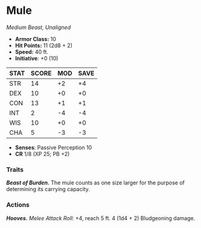 # Mule

*Medium Beast, Unaligned*

- **Armor Class:** 10
- **Hit Points:** 11 (2d8 + 2)
- **Speed:** 40 ft.
- **Initiative**: +0 (10)

|STAT|SCORE|MOD|SAVE|
| --- | --- | --- | ---- |
| STR | 14 | +2 | +4 |
| DEX | 10 | +0 | +0 |
| CON | 13 | +1 | +1 |
| INT | 2 | -4 | -4 |
| WIS | 10 | +0 | +0 |
| CHA | 5 | -3 | -3 |

- **Senses**: Passive Perception 10
- **CR** 1/8 (XP 25; PB +2)

### Traits

***Beast of Burden.*** The mule counts as one size larger for the purpose of determining its carrying capacity.


### Actions

***Hooves.*** *Melee Attack Roll:* +4, reach 5 ft. 4 (1d4 + 2) Bludgeoning damage.
